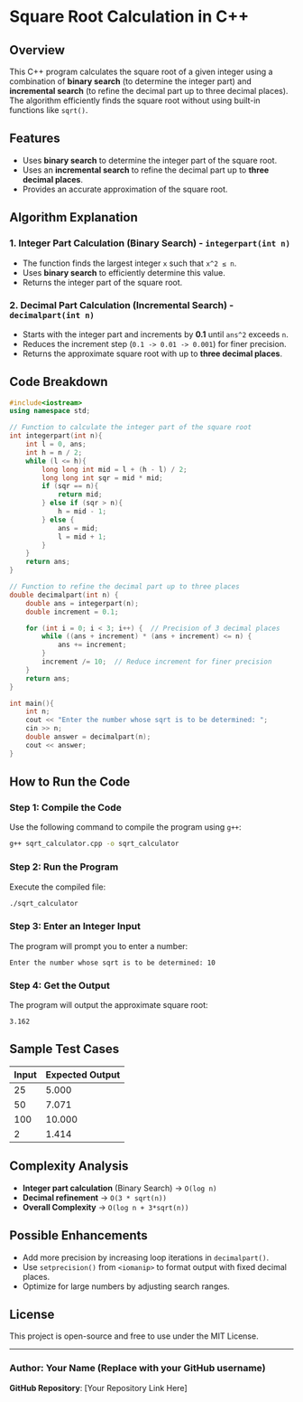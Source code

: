 # Square Root Calculation in C++

## Overview
This C++ program calculates the square root of a given integer using a combination of **binary search** (to determine the integer part) and **incremental search** (to refine the decimal part up to three decimal places). The algorithm efficiently finds the square root without using built-in functions like `sqrt()`.

## Features
- Uses **binary search** to determine the integer part of the square root.
- Uses an **incremental search** to refine the decimal part up to **three decimal places**.
- Provides an accurate approximation of the square root.

## Algorithm Explanation
### **1. Integer Part Calculation (Binary Search) - `integerpart(int n)`**
- The function finds the largest integer `x` such that `x^2 ≤ n`.
- Uses **binary search** to efficiently determine this value.
- Returns the integer part of the square root.

### **2. Decimal Part Calculation (Incremental Search) - `decimalpart(int n)`**
- Starts with the integer part and increments by **0.1** until `ans^2` exceeds `n`.
- Reduces the increment step (`0.1 -> 0.01 -> 0.001`) for finer precision.
- Returns the approximate square root with up to **three decimal places**.

## Code Breakdown
```cpp
#include<iostream>
using namespace std;

// Function to calculate the integer part of the square root
int integerpart(int n){
    int l = 0, ans;
    int h = n / 2;
    while (l <= h){
        long long int mid = l + (h - l) / 2;
        long long int sqr = mid * mid;
        if (sqr == n){
            return mid;
        } else if (sqr > n){
            h = mid - 1;
        } else {
            ans = mid;
            l = mid + 1;
        }
    }
    return ans;
}

// Function to refine the decimal part up to three places
double decimalpart(int n) {
    double ans = integerpart(n);
    double increment = 0.1;

    for (int i = 0; i < 3; i++) {  // Precision of 3 decimal places
        while ((ans + increment) * (ans + increment) <= n) {
            ans += increment;
        }
        increment /= 10;  // Reduce increment for finer precision
    }
    return ans;
}

int main(){
    int n;
    cout << "Enter the number whose sqrt is to be determined: ";
    cin >> n;
    double answer = decimalpart(n);
    cout << answer;
}
```

## How to Run the Code
### **Step 1: Compile the Code**
Use the following command to compile the program using `g++`:
```sh
g++ sqrt_calculator.cpp -o sqrt_calculator
```

### **Step 2: Run the Program**
Execute the compiled file:
```sh
./sqrt_calculator
```

### **Step 3: Enter an Integer Input**
The program will prompt you to enter a number:
```
Enter the number whose sqrt is to be determined: 10
```

### **Step 4: Get the Output**
The program will output the approximate square root:
```
3.162
```

## Sample Test Cases
| Input | Expected Output |
|-------|----------------|
| 25    | 5.000          |
| 50    | 7.071          |
| 100   | 10.000         |
| 2     | 1.414          |

## Complexity Analysis
- **Integer part calculation** (Binary Search) → `O(log n)`
- **Decimal refinement** → `O(3 * sqrt(n))`
- **Overall Complexity** → `O(log n + 3*sqrt(n))`

## Possible Enhancements
- Add more precision by increasing loop iterations in `decimalpart()`.
- Use `setprecision()` from `<iomanip>` to format output with fixed decimal places.
- Optimize for large numbers by adjusting search ranges.

## License
This project is open-source and free to use under the MIT License.

---

### **Author**: Your Name (Replace with your GitHub username)
**GitHub Repository**: [Your Repository Link Here]

